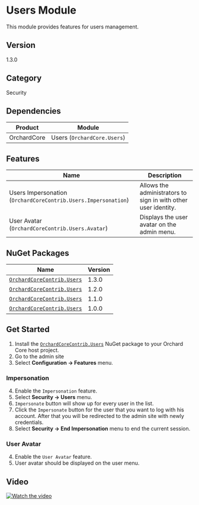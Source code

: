 # Users Module

This module provides features for users management.

## Version

1.3.0

## Category

Security

## Dependencies

| Product | Module |
| --- | --- |
| OrchardCore | Users (`OrchardCore.Users`) |

## Features

| Name | Description |
| --- | --- |
| Users Impersonation (`OrchardCoreContrib.Users.Impersonation`) | Allows the administrators to sign in with other user identity. |
| User Avatar (`OrchardCoreContrib.Users.Avatar`) | Displays the user avatar on the admin menu. |

## NuGet Packages

| Name | Version |
| --- | --- |
| [`OrchardCoreContrib.Users`](https://www.nuget.org/packages/OrchardCoreContrib.Users/1.3.0) | 1.3.0 |
| [`OrchardCoreContrib.Users`](https://www.nuget.org/packages/OrchardCoreContrib.Users/1.2.0) | 1.2.0 |
| [`OrchardCoreContrib.Users`](https://www.nuget.org/packages/OrchardCoreContrib.Users/1.1.0) | 1.1.0 |
| [`OrchardCoreContrib.Users`](https://www.nuget.org/packages/OrchardCoreContrib.Users/1.0.0) | 1.0.0 |

## Get Started

1. Install the [`OrchardCoreContrib.Users`](https://www.nuget.org/packages/OrchardCoreContrib.Users/) NuGet package to your Orchard Core host project.
2. Go to the admin site
3. Select **Configuration -> Features** menu.

### Impersonation

4. Enable the `Impersonation` feature.
5. Select **Security -> Users** menu.
6. `Impersonate` button will show up for every user in the list.
7. Click the `Impersonate` button for the user that you want to log with his account. After that you will be redirected to the admin site with newly credentials. 
8. Select **Security -> End Impersonation** menu to end the current session.

### User Avatar

4. Enable the `User Avatar` feature.
5. User avatar should be displayed on the user menu.

## Video

[![Watch the video](https://img.youtube.com/vi/gXC3mDPy7LA/maxresdefault.jpg)](https://youtu.be/gXC3mDPy7LA)
